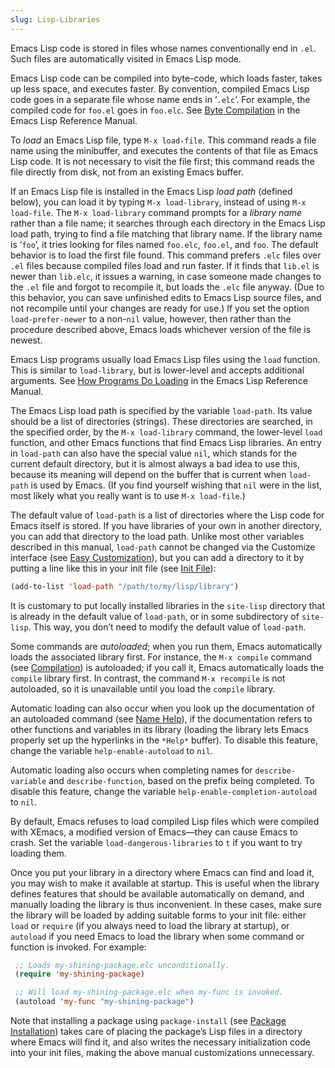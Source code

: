 ```yaml
---
slug: Lisp-Libraries
---
```


Emacs Lisp code is stored in files whose names conventionally end in `.el`. Such files are automatically visited in Emacs Lisp mode.

Emacs Lisp code can be compiled into byte-code, which loads faster, takes up less space, and executes faster. By convention, compiled Emacs Lisp code goes in a separate file whose name ends in ‘`.elc`’. For example, the compiled code for `foo.el` goes in `foo.elc`. See [Byte Compilation](https://www.gnu.org/software/emacs/manual/html_mono/elisp.html#Byte-Compilation) in the Emacs Lisp Reference Manual.

To *load* an Emacs Lisp file, type `M-x load-file`. This command reads a file name using the minibuffer, and executes the contents of that file as Emacs Lisp code. It is not necessary to visit the file first; this command reads the file directly from disk, not from an existing Emacs buffer.

If an Emacs Lisp file is installed in the Emacs Lisp *load path* (defined below), you can load it by typing `M-x load-library`, instead of using `M-x load-file`. The `M-x load-library` command prompts for a *library name* rather than a file name; it searches through each directory in the Emacs Lisp load path, trying to find a file matching that library name. If the library name is ‘`foo`’, it tries looking for files named `foo.elc`, `foo.el`, and `foo`. The default behavior is to load the first file found. This command prefers `.elc` files over `.el` files because compiled files load and run faster. If it finds that `lib.el` is newer than `lib.elc`, it issues a warning, in case someone made changes to the `.el` file and forgot to recompile it, but loads the `.elc` file anyway. (Due to this behavior, you can save unfinished edits to Emacs Lisp source files, and not recompile until your changes are ready for use.) If you set the option `load-prefer-newer` to a non-`nil` value, however, then rather than the procedure described above, Emacs loads whichever version of the file is newest.

Emacs Lisp programs usually load Emacs Lisp files using the `load` function. This is similar to `load-library`, but is lower-level and accepts additional arguments. See [How Programs Do Loading](https://www.gnu.org/software/emacs/manual/html_mono/elisp.html#How-Programs-Do-Loading) in the Emacs Lisp Reference Manual.

The Emacs Lisp load path is specified by the variable `load-path`. Its value should be a list of directories (strings). These directories are searched, in the specified order, by the `M-x load-library` command, the lower-level `load` function, and other Emacs functions that find Emacs Lisp libraries. An entry in `load-path` can also have the special value `nil`, which stands for the current default directory, but it is almost always a bad idea to use this, because its meaning will depend on the buffer that is current when `load-path` is used by Emacs. (If you find yourself wishing that `nil` were in the list, most likely what you really want is to use `M-x load-file`.)

The default value of `load-path` is a list of directories where the Lisp code for Emacs itself is stored. If you have libraries of your own in another directory, you can add that directory to the load path. Unlike most other variables described in this manual, `load-path` cannot be changed via the Customize interface (see [Easy Customization](Easy-Customization)), but you can add a directory to it by putting a line like this in your init file (see [Init File](Init-File)):

```lisp
(add-to-list 'load-path "/path/to/my/lisp/library")
```

It is customary to put locally installed libraries in the `site-lisp` directory that is already in the default value of `load-path`, or in some subdirectory of `site-lisp`. This way, you don’t need to modify the default value of `load-path`.

Some commands are *autoloaded*; when you run them, Emacs automatically loads the associated library first. For instance, the `M-x compile` command (see [Compilation](Compilation)) is autoloaded; if you call it, Emacs automatically loads the `compile` library first. In contrast, the command `M-x recompile` is not autoloaded, so it is unavailable until you load the `compile` library.

Automatic loading can also occur when you look up the documentation of an autoloaded command (see [Name Help](Name-Help)), if the documentation refers to other functions and variables in its library (loading the library lets Emacs properly set up the hyperlinks in the `*Help*` buffer). To disable this feature, change the variable `help-enable-autoload` to `nil`.

Automatic loading also occurs when completing names for `describe-variable` and `describe-function`, based on the prefix being completed. To disable this feature, change the variable `help-enable-completion-autoload` to `nil`.

By default, Emacs refuses to load compiled Lisp files which were compiled with XEmacs, a modified version of Emacs—they can cause Emacs to crash. Set the variable `load-dangerous-libraries` to `t` if you want to try loading them.

Once you put your library in a directory where Emacs can find and load it, you may wish to make it available at startup. This is useful when the library defines features that should be available automatically on demand, and manually loading the library is thus inconvenient. In these cases, make sure the library will be loaded by adding suitable forms to your init file: either `load` or `require` (if you always need to load the library at startup), or `autoload` if you need Emacs to load the library when some command or function is invoked. For example:

```lisp
 ;; Loads my-shining-package.elc unconditionally.
 (require 'my-shining-package)
```

```lisp
 ;; Will load my-shining-package.elc when my-func is invoked.
 (autoload 'my-func "my-shining-package")
```

Note that installing a package using `package-install` (see [Package Installation](Package-Installation)) takes care of placing the package’s Lisp files in a directory where Emacs will find it, and also writes the necessary initialization code into your init files, making the above manual customizations unnecessary.
